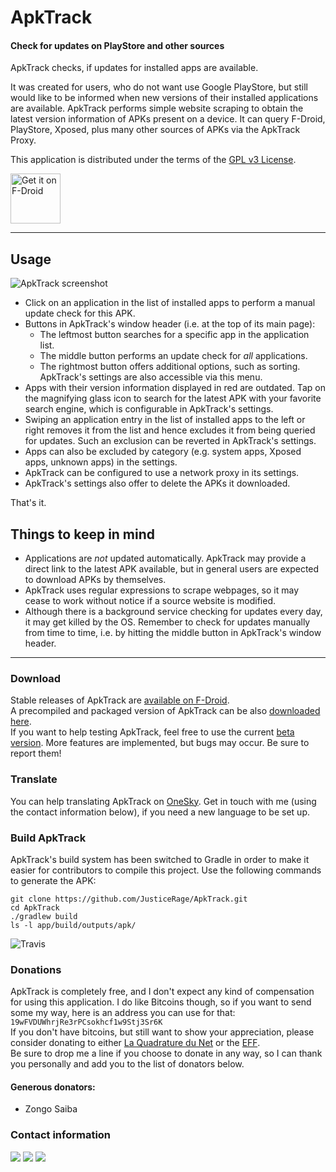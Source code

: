 # ApkTrack

#### Check for updates on PlayStore and other sources

ApkTrack checks, if updates for installed apps are available.

It was created for users, who do not want use Google PlayStore, but still would like to be informed when new versions of their installed applications are available.  ApkTrack performs simple website scraping to obtain the latest version information of APKs present on a device.  It can query F-Droid, PlayStore, Xposed, plus many other sources of APKs via the ApkTrack Proxy.

This application is distributed under the terms of the [GPL v3 License](https://www.gnu.org/licenses/gpl.html).

<a href="https://f-droid.org/packages/fr.kwiatkowski.ApkTrack/" target="_blank">
<img src="https://f-droid.org/badge/get-it-on.png" alt="Get it on F-Droid" height="80"/></a>

-------------------------------

## Usage

![ApkTrack screenshot](http://img11.hostingpics.net/pics/161407screenshot.png)

* Click on an application in the list of installed apps to perform a manual update check for this APK.
* Buttons in ApkTrack's window header (i.e. at the top of its main page):
   * The leftmost button searches for a specific app in the application list.
   * The middle button performs an update check for *all* applications.
   * The rightmost button offers additional options, such as sorting.  ApkTrack's settings are also accessible via this menu.
* Apps with their version information displayed in red are outdated.  Tap on the magnifying glass icon to search for the latest APK with your favorite search engine, which is configurable in ApkTrack's settings.
* Swiping an application entry in the list of installed apps to the left or right removes it from the list and hence excludes it from being queried for updates.  Such an exclusion can be reverted in ApkTrack's settings.
* Apps can also be excluded by category (e.g. system apps, Xposed apps, unknown apps) in the settings.
* ApkTrack can be configured to use a network proxy in its settings.
* ApkTrack's settings also offer to delete the APKs it downloaded.

That's it.

## Things to keep in mind

* Applications are *not* updated automatically.  ApkTrack may provide a direct link to the latest APK available, but in general users are expected to download APKs by themselves.
* ApkTrack uses regular expressions to scrape webpages, so it may cease to work without notice if a source website is modified.
* Although there is a background service checking for updates every day, it may get killed by the OS.  Remember to check for updates manually from time to time, i.e. by hitting the middle button in ApkTrack's window header.

-------------------------------

### Download
Stable releases of ApkTrack are [available on F-Droid](https://f-droid.org/packages/fr.kwiatkowski.ApkTrack/).   
A precompiled and packaged version of ApkTrack can be also [downloaded here](http://apktrack.kwiatkowski.fr/apk/ApkTrack.apk).   
If you want to help testing ApkTrack, feel free to use the current [beta version](http://apktrack.kwiatkowski.fr/apk/ApkTrack_beta.apk).  More features are implemented, but bugs may occur.  Be sure to report them!

### Translate
You can help translating ApkTrack on [OneSky](https://apktrack.oneskyapp.com/).  Get in touch with me (using the contact information below), if you need a new language to be set up.

### Build ApkTrack
ApkTrack's build system has been switched to Gradle in order to make it easier for contributors to compile this project.  Use the following commands to generate the APK:

```
git clone https://github.com/JusticeRage/ApkTrack.git
cd ApkTrack
./gradlew build
ls -l app/build/outputs/apk/
```

![Travis](https://travis-ci.org/JusticeRage/ApkTrack.svg?branch=beta)

### Donations
ApkTrack is completely free, and I don't expect any kind of compensation for using this application.  I do like Bitcoins though, so if you want to send some my way, here is an address you can use for that: ```19wFVDUWhrjRe3rPCsokhcf1w9Stj3Sr6K```  
If you don't have bitcoins, but still want to show your appreciation, please consider donating to either [La Quadrature du Net](https://support.laquadrature.net/) or the [EFF](https://supporters.eff.org/donate/).   
Be sure to drop me a line if you choose to donate in any way, so I can thank you personally and add you to the list of donators below.

#### Generous donators:
- Zongo Saiba

### Contact information
[![](https://manalyzer.org/static/mail.png)](mailto:justicerage_at_manalyzer_dot_org) [![](https://manalyzer.org/static/gpg.png)](https://pgp.mit.edu/pks/lookup?op=vindex&search=0x40E9F0A8F5EA8754) [![](https://manalyzer.org/static/twitter.png)](https://twitter.com/JusticeRage)   

